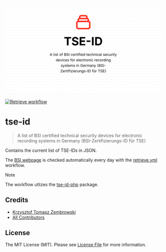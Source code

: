 ![Recht logisch TSE-ID banner image](rechtlogisch-tse-id-banner.png)

[![Retrieve workflow](https://github.com/rechtlogisch/tse-id/actions/workflows/retrieve.yml/badge.svg?branch=main)](https://github.com/rechtlogisch/tse-id/actions/workflows/retrieve.yml)

# tse-id

> A list of BSI certified technical security devices for electronic recording systems in Germany (BSI-Zertifizierungs-ID für TSE)

Contains the current list of TSE-IDs in JSON.

The [BSI webpage](https://www.bsi.bund.de/EN/Themen/Unternehmen-und-Organisationen/Standards-und-Zertifizierung/Zertifizierung-und-Anerkennung/Listen/Zertifizierte-Produkte-nach-TR/Technische_Sicherheitseinrichtungen/TSE_node.html?gts=913608_list%253DdateOfRevision_dt%252Bdesc&gtp=913608_list%253D1) is checked automatically every day with the [retrieve.yml](.github/workflows/retrieve.yml) workflow.

> [!NOTE]  
> The workflow utlizes the [tse-id-php](https://github.com/rechtlogisch/tse-id-php) package.

## Credits

- [Krzysztof Tomasz Zembrowski](https://github.com/zembrowski)
- [All Contributors](../../contributors)

## License

The MIT License (MIT). Please see [License File](LICENSE.md) for more information.
